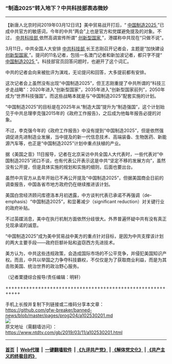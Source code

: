 ### “制造2025”转入地下？中共科技部表态微妙
------------------------

<div class="post_content" itemprop="articleBody">
 <p>
  【新唐人北京时间2019年03月12日讯】美中贸易战开打后，“
  <a href="https://www.ntdtv.com/gb/中国制造2025.htm">
   中国制造2025
  </a>
  ”已成中共官方的敏感词，今年的中共“两会”上也是官方和党媒避免提及的对象。不过，
  <a href="https://www.ntdtv.com/gb/中共科技部.htm">
   中共科技部
  </a>
  依然高调宣传所谓“
  <a href="https://www.ntdtv.com/gb/创新型国家.htm">
   创新型国家
  </a>
  ”，港媒称中共现在“只做不说”。
 </p>
 <p>
  3月11日，中共全国人大安排
  <a href="https://www.ntdtv.com/gb/中共科技部.htm">
   中共科技部
  </a>
  长王志刚召开记者会，主题是“加快建设
  <a href="https://www.ntdtv.com/gb/创新型国家.htm">
   创新型国家
  </a>
  ”。提问的11名记者，包括一名澳门记者和新加波记者，都只字不提“
  <a href="https://www.ntdtv.com/gb/中国制造2025.htm">
   中国制造2025
  </a>
  ”。科技部官员回答问题时，也避开了这个词汇。
 </p>
 <p>
  中共的记者会向来被批评为演戏，无论提问和回答，大多提前都有安排。
 </p>
 <p>
  这次记者会上虽然没有出现“中国制造2025”，但王志刚重提了中共所谓的“科技三步走战略”：2020年进入“创新型国家”，2035年进入“创新型国家前列”，2050年成为“世界科技强国”。而这些战略本就是与“中国制造2025”配套实施的计划。
 </p>
 <p>
  “中国制造2025”的目标是在2025年从“制造大国”提升为“制造强国”，这个计划始见于中共总理李克强2015年的《政府工作报告》，之后成为他每年报告必提的对象。
 </p>
 <p>
  不过，李克强今年的《政府工作报告》中没有提到“中国制造2025”，但是依然强调促进先进制造业发展，当中提及的新一代信息技术、高端装备、生物医药、新能源汽车等，也正是“中国制造2025”计划中重点扶植的产业。
 </p>
 <p>
  据《美国之音》11日报导，记者在北京采访中共全国人大代表时，一些代表对“中国制造2025”闭口不谈，也有代表公开表示这是中共“坚定不移的发展方向”，虽然没有公开提，但是具体实施的规划和实施的细则，后面也要出台。
 </p>
 <p>
  虽然中共官方从去年开始已不再公开提及“中国制造2025”，但据美国商会日前的调查报告，中国各省市地方政府仍在继续推进该计划。
 </p>
 <p>
  美国白宫经济顾问库德洛本月初透露，中方谈判代表已承诺不再强调（de-emphasis）“中国制造2025”，和显著减少（significant reduction）对关键行业的政府补贴。
 </p>
 <p>
  不过英媒消息，美中在执行机制方面依然分歧很大。外界普遍怀疑中共有没有真正兑现承诺的诚意。
 </p>
 <p>
  “中国制造2025”成为美中贸易战中美方的重点针对目标，是因为中共支撑该计划的两大主要手段——政府巨额补贴和盗窃西方先进技术。
 </p>
 <p>
  美方认为，中共这些违规政策，会造成国际市场的不公平竞争，并侵犯美国知识产权。而且，中共以举国之力争夺科技霸权，不仅仅是为了获取商业利益，而是为其击败美国、统治世界的政治野心服务。
 </p>
 <p>
  （记者栗捷综合报导/责任编辑：明轩）
 </p>
 <div class="single_ad">
 </div>
</div>

+++++++++++++++++++++++++++++++++++++++++++++++++++++++++++<br/><br/>
手机上长按并复制下列链接或二维码分享本文章：<br/>
https://github.com/gfw-breaker/banned-news/blob/master/pages/prog204/a102530201.md <br/>
<a href='https://github.com/gfw-breaker/banned-news/blob/master/pages/prog204/a102530201.md'><img src='https://github.com/gfw-breaker/banned-news/blob/master/pages/prog204/a102530201.md.png'/></a> <br/>
原文地址（需翻墙访问）：https://www.ntdtv.com/gb/2019/03/11/a102530201.html


------------------------
#### [首页](https://github.com/gfw-breaker/banned-news/blob/master/README.md) &nbsp;|&nbsp; [Web代理](https://github.com/labour-camp/helloworld) &nbsp;|&nbsp; [一键翻墙软件](https://github.com/gfw-breaker/nogfw/blob/master/README.md) &nbsp;| [《九评共产党》](https://github.com/gfw-breaker/9ping.md/blob/master/README.md#九评之一评共产党是什么) | [《解体党文化》](https://github.com/gfw-breaker/jtdwh.md/blob/master/README.md) | [《共产主义的终极目的》](https://github.com/gfw-breaker/gczydzjmd.md/blob/master/README.md)

